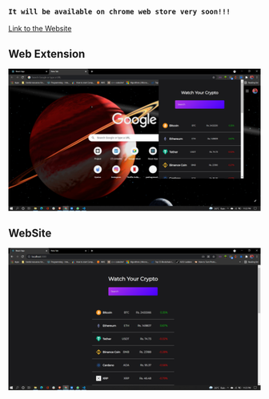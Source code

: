### `It will be available on chrome web store very soon!!!`
[Link to the Website](https://yashagrawal3107.github.io/Watch-Cryptocurrency-Chrome-Extension/)
## Web Extension

![home_screenshot][web_extesnion_screenshot_image]

[web_extesnion_screenshot_image]: https://github.com/yashagrawal3107/Watch-Cryptocurrency-Chrome-Extension/blob/main/public/images/web_extension.png "Home_Page_Screenshot"

## WebSite

![home_screenshot][website_screenshot_image]

[website_screenshot_image]: https://github.com/yashagrawal3107/Watch-Cryptocurrency-Chrome-Extension/blob/main/public/images/web_site.png "Home_Page_Screenshot"


